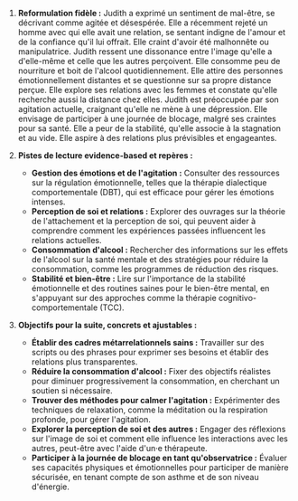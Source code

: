 1) **Reformulation fidèle :**
Judith a exprimé un sentiment de mal-être, se décrivant comme agitée et désespérée. Elle a récemment rejeté un homme avec qui elle avait une relation, se sentant indigne de l'amour et de la confiance qu'il lui offrait. Elle craint d'avoir été malhonnête ou manipulatrice. Judith ressent une dissonance entre l'image qu'elle a d'elle-même et celle que les autres perçoivent. Elle consomme peu de nourriture et boit de l'alcool quotidiennement. Elle attire des personnes émotionnellement distantes et se questionne sur sa propre distance perçue. Elle explore ses relations avec les femmes et constate qu'elle recherche aussi la distance chez elles. Judith est préoccupée par son agitation actuelle, craignant qu'elle ne mène à une dépression. Elle envisage de participer à une journée de blocage, malgré ses craintes pour sa santé. Elle a peur de la stabilité, qu'elle associe à la stagnation et au vide. Elle aspire à des relations plus prévisibles et engageantes.

2) **Pistes de lecture evidence-based et repères :**
   - **Gestion des émotions et de l'agitation :** Consulter des ressources sur la régulation émotionnelle, telles que la thérapie dialectique comportementale (DBT), qui est efficace pour gérer les émotions intenses.
   - **Perception de soi et relations :** Explorer des ouvrages sur la théorie de l'attachement et la perception de soi, qui peuvent aider à comprendre comment les expériences passées influencent les relations actuelles.
   - **Consommation d'alcool :** Rechercher des informations sur les effets de l'alcool sur la santé mentale et des stratégies pour réduire la consommation, comme les programmes de réduction des risques.
   - **Stabilité et bien-être :** Lire sur l'importance de la stabilité émotionnelle et des routines saines pour le bien-être mental, en s'appuyant sur des approches comme la thérapie cognitivo-comportementale (TCC).

3) **Objectifs pour la suite, concrets et ajustables :**
   - **Établir des cadres métarrelationnels sains :** Travailler sur des scripts ou des phrases pour exprimer ses besoins et établir des relations plus transparentes.
   - **Réduire la consommation d'alcool :** Fixer des objectifs réalistes pour diminuer progressivement la consommation, en cherchant un soutien si nécessaire.
   - **Trouver des méthodes pour calmer l'agitation :** Expérimenter des techniques de relaxation, comme la méditation ou la respiration profonde, pour gérer l'agitation.
   - **Explorer la perception de soi et des autres :** Engager des réflexions sur l'image de soi et comment elle influence les interactions avec les autres, peut-être avec l'aide d'un·e thérapeute.
   - **Participer à la journée de blocage en tant qu'observatrice :** Évaluer ses capacités physiques et émotionnelles pour participer de manière sécurisée, en tenant compte de son asthme et de son niveau d'énergie.